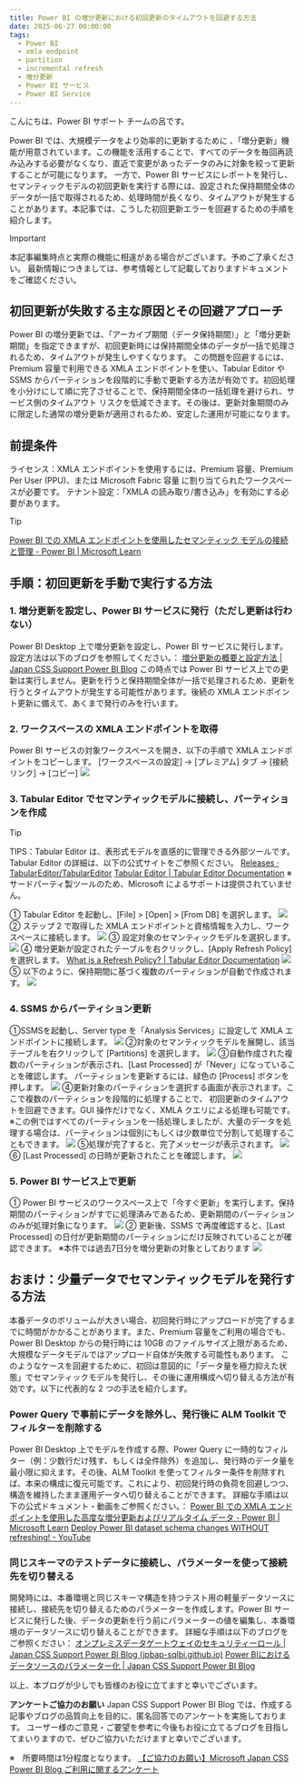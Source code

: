 ```yaml
---
title: Power BI の増分更新における初回更新のタイムアウトを回避する方法
date: 2025-06-27 00:00:00 
tags:
  - Power BI
  - xmla endpoint
  - partition
  - incremental refresh
  - 増分更新
  - Power BI サービス
  - Power BI Service
---
```

こんにちは、Power BI サポート チームの呂です。

Power BI では、大規模データをより効率的に更新するために 、「増分更新」機能が用意されています。この機能を活用することで、すべてのデータを毎回再読み込みする必要がなくなり、直近で変更があったデータのみに対象を絞って更新することが可能になります。
一方で、Power BI サービスにレポートを発行し、セマンティックモデルの初回更新を実行する際には、設定された保持期間全体のデータが一括で取得されるため、処理時間が長くなり、タイムアウトが発生することがあります。本記事では、こうした初回更新エラーを回避するための手順を紹介します。

<!-- more -->
> [!IMPORTANT]  
> 本記事編集時点と実際の機能に相違がある場合がございます。予めご了承ください。
> 最新情報につきましては、参考情報として記載しておりますドキュメントをご確認ください。


## 初回更新が失敗する主な原因とその回避アプローチ
Power BI の増分更新では、「アーカイブ期間（データ保持期間）」と「増分更新期間」を指定できますが、初回更新時には保持期間全体のデータが一括で処理されるため、タイムアウトが発生しやすくなります。
この問題を回避するには、Premium 容量で利用できる XMLA エンドポイントを使い、Tabular Editor や SSMS からパーティションを段階的に手動で更新する方法が有効です。初回処理を小分けにして順に完了させることで、保持期間全体の一括処理を避けられ、サービス側のタイムアウト 	リスクを低減できます。その後は、更新対象期間のみに限定した通常の増分更新が適用されるため、安定した運用が可能になります。
</br>

## 前提条件
ライセンス：XMLA エンドポイントを使用するには、Premium 容量、Premium Per User (PPU)、または Microsoft Fabric 容量 に割り当てられたワークスペースが必要です。
テナント設定：「XMLA の読み取り/書き込み」を有効にする必要があります。
> [!TIP]
[Power BI での XMLA エンドポイントを使用したセマンティック モデルの接続と管理 - Power BI | Microsoft Learn](https://learn.microsoft.com/ja-jp/power-bi/enterprise/service-premium-connect-tools#enable-xmla-read-write)
</br>

## 手順：初回更新を手動で実行する方法

### 1. 増分更新を設定し、Power BI サービスに発行（ただし更新は行わない）
Power BI Desktop 上で増分更新を設定し、Power BI サービスに発行します。設定方法は以下のブログを参照してください。：
[増分更新の概要と設定方法 | Japan CSS Support Power BI Blog](https://jpbap-sqlbi.github.io/blog/powerbi/pbi_incremental_refresh/)
この時点では Power BI サービス上での更新は実行しません。更新を行うと保持期間全体が一括で処理されるため、更新を行うとタイムアウトが発生する可能性があります。後続の XMLA エンドポイント更新に備えて、あくまで発行のみを行います。
</br>

### 2. ワークスペースの XMLA エンドポイントを取得
Power BI サービスの対象ワークスペースを開き、以下の手順で XMLA エンドポイントをコピーします。
[ワークスペースの設定] → [プレミアム] タブ → [接続リンク] → [コピー]
![](1.png)
</br>

### 3. Tabular Editor でセマンティックモデルに接続し、パーティションを作成
> [!TIP]
TIPS：Tabular Editor は、表形式モデルを直感的に管理できる外部ツールです。
Tabular Editor の詳細は、以下の公式サイトをご参照ください。
[Releases · TabularEditor/TabularEditor](https://github.com/TabularEditor/TabularEditor/releases)
[Tabular Editor | Tabular Editor Documentation](https://docs.tabulareditor.com)
※サードパーティ製ツールのため、Microsoft によるサポートは提供されていません。

①	 Tabular Editor を起動し、[File] > [Open] > [From DB] を選択します。
![](2.png)
②	ステップ 2 で取得した XMLA エンドポイントと資格情報を入力し、ワークスペースに接続します。
![](3.png)
③	設定対象のセマンティックモデルを選択します。
![](4.png)
④	増分更新が設定されたテーブルを右クリックし、[Apply Refresh Policy] を選択します。
[What is a Refresh Policy? | Tabular Editor Documentation](https://docs.tabulareditor.com/te3/tutorials/incremental-refresh/incremental-refresh-about.html?tabs=filterstep%2Cimport)
![](5.png)
⑤	以下のように、保持期間に基づく複数のパーティションが自動で作成されます。
![](6.png)
</br>

### 4. SSMS からパーティション更新
①SSMSを起動し、Server type を「Analysis Services」に設定して XMLA エンドポイントに接続します。
![](7.png)
②対象のセマンティックモデルを展開し、該当テーブルを右クリックして [Partitions] を選択します。
![](8.png)
③自動作成された複数のパーティションが表示され、[Last Processed] が「Never」になっていることを確認します。
パーティションを更新するには、緑色の [Process] ボタンを押します。
![](9.png)
④更新対象のパーティションを選択する画面が表示されます。ここで複数のパーティションを段階的に処理することで、
初回更新のタイムアウトを回避できます。GUI 操作だけでなく、XMLA クエリによる処理も可能です。
※この例ではすべてのパーティションを一括処理しましたが、大量のデータを処理する場合は、パーティションは個別にもしくは少数単位で分割して処理することもできます。
![](10.png)
⑤処理が完了すると、完了メッセージが表示されます。
![](11.png)
⑥ [Last Processed] の日時が更新されたことを確認します。
![](12.png)
</br>

### 5. Power BI サービス上で更新
① Power BI サービスのワークスペース上で「今すぐ更新」を実行します。保持期間のパーティションがすでに処理済みであるため、更新期間のパーティションのみが処理対象になります。 
![](13.png)
② 更新後、SSMS で再度確認すると、[Last Processed] の日付が更新期間のパーティションにだけ反映されていることが確認できます。
※本件では過去7日分を増分更新の対象としております
![](14.png)
</br>

## おまけ：少量データでセマンティックモデルを発行する方法
本番データのボリュームが大きい場合、初回発行時にアップロードが完了するまでに時間がかかることがあります。また、Premium 容量をご利用の場合でも、Power BI Desktop からの発行時には 10GB のファイルサイズ上限があるため、大規模なデータモデルではアップロード自体が失敗する可能性もあります。
このようなケースを回避するために、初回は意図的に「データ量を極力抑えた状態」でセマンティックモデルを発行し、その後に運用構成へ切り替える方法が有効です。以下に代表的な 2 つの手法を紹介します。

### Power Query で事前にデータを除外し、発行後に ALM Toolkit でフィルターを削除する
Power BI Desktop 上でモデルを作成する際、Power Query に一時的なフィルター（例：少数行だけ残す、もしくは全件除外）を追加し、発行時のデータ量を最小限に抑えます。その後、ALM Toolkit を使ってフィルター条件を削除すれば、本来の構成に復元可能です。これにより、初回発行時の負荷を回避しつつ、構造を維持したまま運用データへ切り替えることができます。
詳細な手順は以下の公式ドキュメント・動画をご参照ください。：
[Power BI での XMLA エンドポイントを使用した高度な増分更新およびリアルタイム データ - Power BI | Microsoft Learn](https://learn.microsoft.com/ja-jp/power-bi/connect-data/incremental-refresh-xmla#power-query-filter-for-empty-partitions)
[Deploy Power BI dataset schema changes WITHOUT refreshing! - YouTube](https://www.youtube.com/watch?v=s0j6d3UAw9U)
<br>

### 同じスキーマのテストデータに接続し、パラメーターを使って接続先を切り替える
開発時には、本番環境と同じスキーマ構造を持つテスト用の軽量データソースに接続し、接続先を切り替えるためのパラメーターを作成します。Power BI サービスに発行した後、データの更新を行う前にパラメーターの値を編集し、本番環境のデータソースに切り替えることができます。
詳細な手順は以下のブログをご参照ください：
[オンプレミスデータゲートウェイのセキュリティーロール | Japan CSS Support Power BI Blog (jpbap-sqlbi.github.io)](https://jpbap-sqlbi.github.io/blog/powerbi/pbi_gateway_role/)
[Power BIにおけるデータソースのパラメーター化 | Japan CSS Support Power BI Blog](https://jpbap-sqlbi.github.io/blog/powerbi/pbi_datasource_parameter/)
<br>


以上、本ブログが少しでも皆様のお役に立てますと幸いでございます。
<br>

**アンケートご協力のお願い**
Japan CSS Support Power BI Blog では、作成する記事やブログの品質向上を目的に、匿名回答でのアンケートを実施しております。
ユーザー様のご意見・ご要望を参考に今後もお役に立てるブログを目指してまいりますので、ぜひご協力いただけますと幸いでございます。 

※　所要時間は1分程度となります。
[【ご協力のお願い】Microsoft Japan CSS Power BI Blog ご利用に関するアンケート](https://jpbap-sqlbi.github.io/blog/powerbi/pbi_blogsurvey2022/)